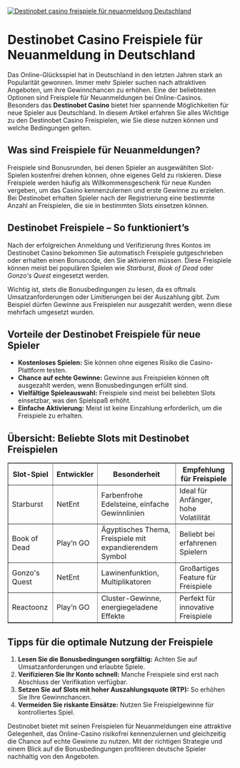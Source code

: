 [![Destinobet casino freispiele für neuanmeldung Deutschland](https://123-caf.pages.dev/gitsignup.png)](https://vrmoo.ru/Bt82HjjY)

<h1>Destinobet Casino Freispiele für Neuanmeldung in Deutschland</h1>  <p>Das Online-Glücksspiel hat in Deutschland in den letzten Jahren stark an Popularität gewonnen. Immer mehr Spieler suchen nach attraktiven Angeboten, um ihre Gewinnchancen zu erhöhen. Eine der beliebtesten Optionen sind Freispiele für Neuanmeldungen bei Online-Casinos. Besonders das <strong>Destinobet Casino</strong> bietet hier spannende Möglichkeiten für neue Spieler aus Deutschland. In diesem Artikel erfahren Sie alles Wichtige zu den Destinobet Casino Freispielen, wie Sie diese nutzen können und welche Bedingungen gelten.</p>  <h2>Was sind Freispiele für Neuanmeldungen?</h2> <p>Freispiele sind Bonusrunden, bei denen Spieler an ausgewählten Slot-Spielen kostenfrei drehen können, ohne eigenes Geld zu riskieren. Diese Freispiele werden häufig als Willkommensgeschenk für neue Kunden vergeben, um das Casino kennenzulernen und erste Gewinne zu erzielen. Bei Destinobet erhalten Spieler nach der Registrierung eine bestimmte Anzahl an Freispielen, die sie in bestimmten Slots einsetzen können.</p>  <h2>Destinobet Freispiele – So funktioniert’s</h2> <p>Nach der erfolgreichen Anmeldung und Verifizierung Ihres Kontos im Destinobet Casino bekommen Sie automatisch Freispiele gutgeschrieben oder erhalten einen Bonuscode, den Sie aktivieren müssen. Diese Freispiele können meist bei populären Spielen wie <em>Starburst</em>, <em>Book of Dead</em> oder <em>Gonzo's Quest</em> eingesetzt werden.</p> <p>Wichtig ist, stets die Bonusbedingungen zu lesen, da es oftmals Umsatzanforderungen oder Limitierungen bei der Auszahlung gibt. Zum Beispiel dürfen Gewinne aus Freispielen nur ausgezahlt werden, wenn diese mehrfach umgesetzt wurden.</p>  <h2>Vorteile der Destinobet Freispiele für neue Spieler</h2> <ul>   <li><strong>Kostenloses Spielen:</strong> Sie können ohne eigenes Risiko die Casino-Plattform testen.</li>   <li><strong>Chance auf echte Gewinne:</strong> Gewinne aus Freispielen können oft ausgezahlt werden, wenn Bonusbedingungen erfüllt sind.</li>   <li><strong>Vielfältige Spieleauswahl:</strong> Freispiele sind meist bei beliebten Slots einsetzbar, was den Spielspaß erhöht.</li>   <li><strong>Einfache Aktivierung:</strong> Meist ist keine Einzahlung erforderlich, um die Freispiele zu erhalten.</li> </ul>  <h2>Übersicht: Beliebte Slots mit Destinobet Freispielen</h2> <table border="1" cellpadding="8" cellspacing="0" style="border-collapse: collapse; width: 100%;">   <thead>     <tr>       <th>Slot-Spiel</th>       <th>Entwickler</th>       <th>Besonderheit</th>       <th>Empfehlung für Freispiele</th>     </tr>   </thead>   <tbody>     <tr>       <td>Starburst</td>       <td>NetEnt</td>       <td>Farbenfrohe Edelsteine, einfache Gewinnlinien</td>       <td>Ideal für Anfänger, hohe Volatilität</td>     </tr>     <tr>       <td>Book of Dead</td>       <td>Play’n GO</td>       <td>Ägyptisches Thema, Freispiele mit expandierendem Symbol</td>       <td>Beliebt bei erfahrenen Spielern</td>     </tr>     <tr>       <td>Gonzo's Quest</td>       <td>NetEnt</td>       <td>Lawinenfunktion, Multiplikatoren</td>       <td>Großartiges Feature für Freispiele</td>     </tr>     <tr>       <td>Reactoonz</td>       <td>Play’n GO</td>       <td>Cluster-Gewinne, energiegeladene Effekte</td>       <td>Perfekt für innovative Freispiele</td>     </tr>   </tbody> </table>  <h2>Tipps für die optimale Nutzung der Freispiele</h2> <ol>   <li><strong>Lesen Sie die Bonusbedingungen sorgfältig:</strong> Achten Sie auf Umsatzanforderungen und erlaubte Spiele.</li>   <li><strong>Verifizieren Sie Ihr Konto schnell:</strong> Manche Freispiele sind erst nach Abschluss der Verifikation verfügbar.</li>   <li><strong>Setzen Sie auf Slots mit hoher Auszahlungsquote (RTP):</strong> So erhöhen Sie Ihre Gewinnchancen.</li>   <li><strong>Vermeiden Sie riskante Einsätze:</strong> Nutzen Sie Freispielgewinne für kontrolliertes Spiel.</li> </ol>  <p>Destinobet bietet mit seinen Freispielen für Neuanmeldungen eine attraktive Gelegenheit, das Online-Casino risikofrei kennenzulernen und gleichzeitig die Chance auf echte Gewinne zu nutzen. Mit der richtigen Strategie und einem Blick auf die Bonusbedingungen profitieren deutsche Spieler nachhaltig von den Angeboten.</p>